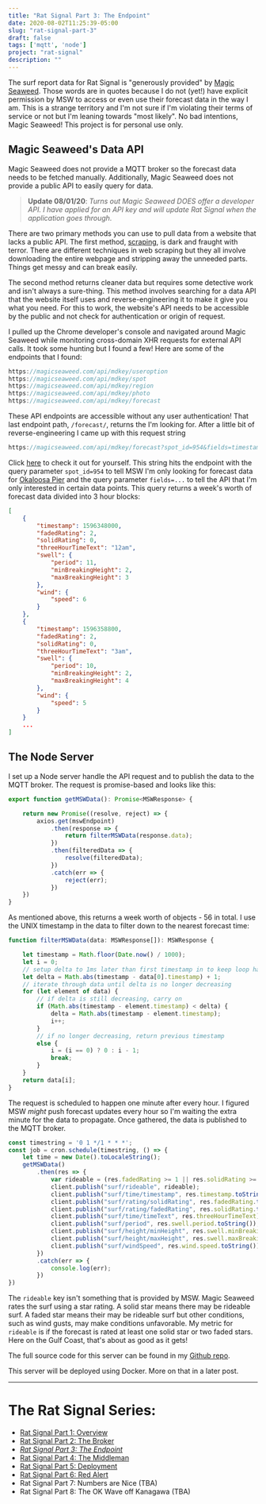 ```yaml
---
title: "Rat Signal Part 3: The Endpoint"
date: 2020-08-02T11:25:39-05:00
slug: "rat-signal-part-3"
draft: false
tags: ['mqtt', 'node']
project: "rat-signal"
description: ""
---
```


The surf report data for Rat Signal is "generously provided" by [Magic Seaweed](https://magicseaweed.com/Okaloosa-Pier-Surf-Report/954/). 
Those words are in quotes because I do not (yet!) have explicit permission by MSW to access or even use their forecast data in the way I am. This is a strange territory and I'm not sure if I'm violating their terms of service or not but I'm leaning towards "most likely". No bad intentions, Magic Seaweed! This project is for 
personal use only.

## Magic Seaweed's Data API

Magic Seaweed does not provide a MQTT broker so the forecast data needs to be fetched manually.
Additionally, Magic Seaweed does not provide a public API to easily query for data. 

> **Update 08/01/20**: *Turns out Magic Seaweed DOES offer a developer API.
I have applied for an API key and will update Rat Signal when the application goes through.*

There are two primary methods you can use to pull data from a website that lacks a public API.
The first method, [scraping](https://en.wikipedia.org/wiki/Web_scraping), is dark and fraught with terror. There are different techniques in web scraping but they all involve downloading the entire webpage and stripping away the unneeded parts. Things get messy and can break easily.

The second method returns cleaner data but requires some detective work and isn't always a sure-thing. 
This method involves searching for a data API that the website itself uses and reverse-engineering it 
to make it give you what you need. For this to work, the website's API needs to be accessible 
by the public and not check for authentication or origin of request.

I pulled up the Chrome developer's console and navigated around Magic Seaweed while
monitoring cross-domain XHR requests for external API calls. It took some hunting but I found a few!
Here are some of the endpoints that I found:

```javascript
https://magicseaweed.com/api/mdkey/useroption
https://magicseaweed.com/api/mdkey/spot
https://magicseaweed.com/api/mdkey/region
https://magicseaweed.com/api/mdkey/photo
https://magicseaweed.com/api/mdkey/forecast
```

These API endpoints are accessible without any user authentication! That last endpoint path, `/forecast/`,
returns the I'm looking for. After a little bit of reverse-engineering I came up with this request 
string
```js
https://magicseaweed.com/api/mdkey/forecast?spot_id=954&fields=timestamp,threeHourTimeText,fadedRating,solidRating,swell.minBreakingHeight,swell.maxBreakingHeight,swell.period,wind.speed
```

Click [here](https://magicseaweed.com/api/mdkey/forecast?spot_id=954&fields=timestamp,threeHourTimeText,fadedRating,solidRating,swell.minBreakingHeight,swell.maxBreakingHeight,swell.period,wind.speed) to check it out for yourself.
This string hits the endpoint with the query parameter `spot_id=954` to tell MSW I'm only looking for
forecast data for [Okaloosa Pier](https://magicseaweed.com/Okaloosa-Pier-Surf-Report/954/) and
the query parameter `fields=...` to tell the API that I'm only interested in certain data points.
This query returns a week's worth of forecast data divided into 3 hour blocks:

```json
[
    {
        "timestamp": 1596348000,
        "fadedRating": 2,
        "solidRating": 0,
        "threeHourTimeText": "12am",
        "swell": {
            "period": 11,
            "minBreakingHeight": 2,
            "maxBreakingHeight": 3
        },
        "wind": {
            "speed": 6
        }
    },
    {
        "timestamp": 1596358800,
        "fadedRating": 2,
        "solidRating": 0,
        "threeHourTimeText": "3am",
        "swell": {
            "period": 10,
            "minBreakingHeight": 2,
            "maxBreakingHeight": 4
        },
        "wind": {
            "speed": 5
        }
    }
    ...
]
```

## The Node Server

I set up a Node server handle the API request and to publish the data to the MQTT broker. The 
request is promise-based and looks like this:
```ts
export function getMSWData(): Promise<MSWResponse> {

    return new Promise((resolve, reject) => {
        axios.get(mswEndpoint)
            .then(response => {
                return filterMSWData(response.data);
            })
            .then(filteredData => {
                resolve(filteredData);
            })
            .catch(err => {
                reject(err);
            })
    })
}
```

As mentioned above, this returns a week worth of objects - 56 in total. I use the UNIX timestamp in
the data to filter down to the nearest forecast time:

```ts
function filterMSWData(data: MSWResponse[]): MSWResponse {

    let timestamp = Math.floor(Date.now() / 1000);
    let i = 0;
    // setup delta to 1ms later than first timestamp in to keep loop happy
    let delta = Math.abs(timestamp - data[0].timestamp) + 1;
    // iterate through data until delta is no longer decreasing
    for (let element of data) {
        // if delta is still decreasing, carry on
        if (Math.abs(timestamp - element.timestamp) < delta) {
            delta = Math.abs(timestamp - element.timestamp);
            i++;
        } 
        // if no longer decreasing, return previous timestamp
        else {
            i = (i == 0) ? 0 : i - 1;
            break;
        }
    }
    return data[i];
}
```

The request is scheduled to happen one minute after every hour. I figured MSW *might* push forecast updates
every hour so I'm waiting the extra minute for the data to propagate. Once gathered, the data
is published to the MQTT broker.

```ts
const timestring = '0 1 */1 * * *';
const job = cron.schedule(timestring, () => {
    let time = new Date().toLocaleString();
    getMSWData()
        .then(res => {
            var rideable = (res.fadedRating >= 1 || res.solidRating >= 1) ? "1" : "0";
            client.publish("surf/rideable", rideable);
            client.publish("surf/time/timestamp", res.timestamp.toString());
            client.publish("surf/rating/solidRating", res.fadedRating.toString());
            client.publish("surf/rating/fadedRating", res.solidRating.toString());
            client.publish("surf/time/timeText", res.threeHourTimeText);
            client.publish("surf/period", res.swell.period.toString());
            client.publish("surf/height/minHeight", res.swell.minBreakingHeight.toString());
            client.publish("surf/height/maxHeight", res.swell.maxBreakingHeight.toString());
            client.publish("surf/windSpeed", res.wind.speed.toString());
        })
        .catch(err => {
            console.log(err);
        })
})
```
The `rideable` key isn't something that is provided by MSW. Magic Seaweed rates the surf using a star
rating. A solid star means there may be rideable surf. A faded star means their may be rideable surf
but other conditions, such as wind gusts, may make conditions unfavorable. My metric for `rideable` is if
the forecast is rated at least one solid star or two faded stars. Here on the Gulf Coast, that's about
as good as it gets!

The full source code for this server can be found in my [Github repo](https://github.com/bruthaearl/rat-signal/tree/master/endpoint).

This server will be deployed using Docker. More on that in a later post.

---

# The Rat Signal Series:

- [Rat Signal Part 1: Overview](/notes/rat-signal-part-1)
- [Rat Signal Part 2: The Broker](/notes/rat-signal-part-2)
- *[Rat Signal Part 3: The Endpoint](/notes/rat-signal-part-3)*
- [Rat Signal Part 4: The Middleman](/notes/rat-signal-part-4)
- [Rat Signal Part 5: Deployment](/notes/rat-signal-part-5)
- [Rat Signal Part 6: Red Alert](/notes/rat-signal-part-6)
- Rat Signal Part 7: Numbers are Nice (TBA)
- Rat Signal Part 8: The OK Wave off Kanagawa (TBA)
